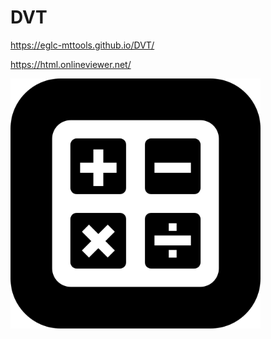 # DVT

https://eglc-mttools.github.io/DVT/

https://html.onlineviewer.net/

<img src="https://github.com/EGLC-MtTOOLS/DVT/blob/main/calculatorapp.png" alt="" width="400">

<img src="https://github.com/EGLC-MtTOOLS/DVT/blob/main/mashle-bring-bang-bang_Original.gif" alt="" width="1">

